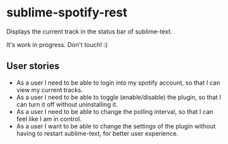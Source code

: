 # sublime-spotify-rest
Displays the current track in the status bar of sublime-text.

It's work in progress. Don't touch! :)

## User stories

* As a user I need to be able to login into my spotify account, so that I can view my current tracks.
* As a user I need to be able to toggle (enable/disable) the plugin, so that I can turn it off without uninstalling it.
* As a user I need to be able to change the polling interval, so that I can feel like I am in control.
* As a user I want to be able to change the settings of the plugin without having to restart sublime-text, for better user experience.
